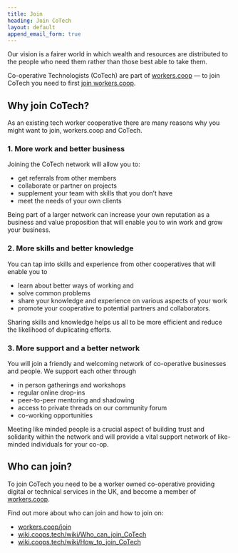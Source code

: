 ```yaml
---
title: Join
heading: Join CoTech
layout: default
append_email_form: true
---
```


Our vision is a fairer world in which wealth and resources are distributed to the people who need them rather than those best able to take them.

Co-operative Technologists (CoTech) are part of [workers.coop](https://www.workers.coop/) &mdash; to join CoTech you need to first [join workers.coop](https://www.workers.coop/join/).

## Why join CoTech?

As an existing tech worker cooperative there are many reasons why you might want to join, workers.coop and CoTech.

### 1. More work and better business

Joining the CoTech network will allow you to:
* get referrals from other members
* collaborate or partner on projects
* supplement your team with skills that you don’t have
* meet the needs of your own clients

Being part of a larger network can increase your own reputation as a business and value proposition that will enable you to win work and grow your business.

### 2. More skills and better knowledge

You can tap into skills and experience from other cooperatives that will enable you to
* learn about better ways of working and
* solve common problems
* share your knowledge and experience on various aspects of your work
* promote your cooperative to potential partners and collaborators.

Sharing skills and knowledge helps us all to be more efficient and reduce the likelihood of duplicating efforts.

### 3. More support and a better network
You will join a friendly and welcoming network of co-operative businesses and people. We support each other through
* in person gatherings and workshops
* regular online drop-ins
* peer-to-peer mentoring and shadowing
* access to private threads on our community forum
* co-working opportunities

Meeting like minded people is a crucial aspect of building trust and solidarity within the network and will provide a vital support network of like-minded individuals for your co-op.

## Who can join?

To join CoTech you need to be a worker owned co-operative providing digital or technical services in the UK, and become a member of [workers.coop](https://www.workers.coop/join/).

Find out more about who can join and how to join on:

* [workers.coop/join](https://www.workers.coop/join/)
* [wiki.coops.tech/wiki/Who_can_join_CoTech](https://wiki.coops.tech/wiki/Who_can_join_CoTech)
* [wiki.coops.tech/wiki/How_to_join_CoTech](https://wiki.coops.tech/wiki/How_to_join_CoTech)

[about]: /about
[manifesto]: /manifesto
